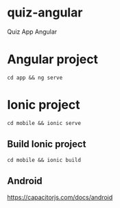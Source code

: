 # quiz-angular
Quiz App Angular


# Angular project

```
cd app && ng serve
```

# Ionic project

```
cd mobile && ionic serve
```


## Build Ionic project

```
cd mobile && ionic build
```

## Android

https://capacitorjs.com/docs/android
